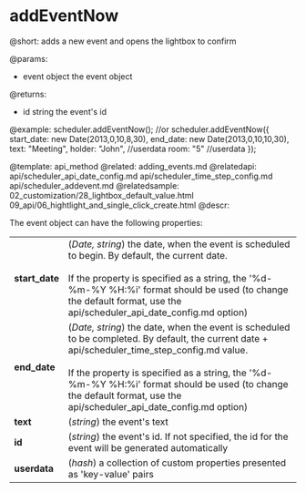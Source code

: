 addEventNow
=============


@short: 
	adds a new event and opens the lightbox to confirm

@params: 
- event	object	the event object

@returns:
- id	string	the event's id

@example: 
scheduler.addEventNow();
//or
scheduler.addEventNow({
	start_date: new Date(2013,0,10,8,30),
	end_date: 	new Date(2013,0,10,10,30),
	text:	"Meeting",
	holder:	"John", //userdata
    room:	"5"     //userdata
});



@template:	api_method
@related:
	adding_events.md
@relatedapi:
	api/scheduler_api_date_config.md
    api/scheduler_time_step_config.md
    api/scheduler_addevent.md
@relatedsample:
	02_customization/28_lightbox_default_value.html
    09_api/06_hightlight_and_single_click_create.html
@descr: 

The event object can have the following properties:

<table class="webixdoc_links">
	<tbody>
    	<tr>
			<td class="webixdoc_links0"><b>start_date</b></td>
			<td>(<i>Date, string</i>) the date, when the event is scheduled to begin. By default, the current date. <br> <br> If the property is specified as a string, the '%d-%m-%Y %H:%i' format should be used 
                 (to change the default format, use the api/scheduler_api_date_config.md option)</td>
		</tr>
		<tr>
			<td class="webixdoc_links0"><b>end_date</b></td>
			<td>(<i>Date, string</i>) the date, when the event is scheduled to be completed. By default, the current date + api/scheduler_time_step_config.md value. <br> <br> If the property is specified as a string, 
                  the '%d-%m-%Y %H:%i' format should be used (to change the default format, use the api/scheduler_api_date_config.md option)</td>		</tr>
        <tr>
			<td class="webixdoc_links0"><b>text</b></td>
			<td>(<i>string</i>) the event's text</td>
		</tr>
        <tr>
			<td class="webixdoc_links0"><b>id</b></td>
			<td>(<i>string</i>) the event's id. If not specified, the id for the event will be generated automatically</td>
		</tr>
        <tr>
			<td class="webixdoc_links0"><b>userdata</b></td>
			<td>(<i>hash</i>)  a collection of custom properties presented as 'key-value' pairs </td>
		</tr>
    </tbody>
</table>

<br>


